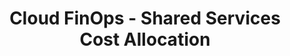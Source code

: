 ---
title: Cloud FinOps - Shared Services Cost Allocation
description: Gain a better understanding of shared services cost allocation from a GCP perspective.
date-added: Dec 2022
type: Article
source: Partner Contribution
label: 
  External
link: https://www.linkedin.com/posts/ericlam_shared-services-cost-allocation-activity-6993237680469721090-Xkzy/?utm_source=share&utm_medium=member_desktop
cloud-provider: 
framework-capabilities:
permalink: /resources/not-here/
weight: 30
listing: true
---